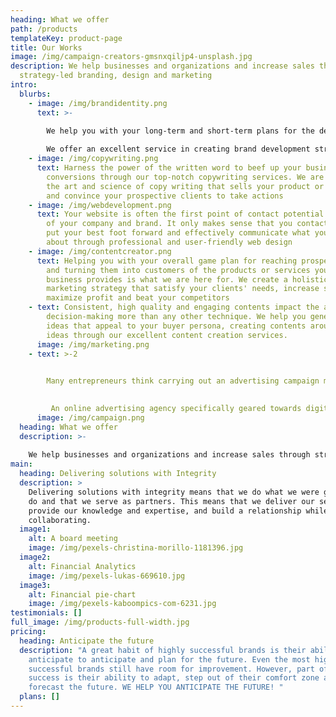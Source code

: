 ```yaml
---
heading: What we offer
path: /products
templateKey: product-page
title: Our Works
image: /img/campaign-creators-gmsnxqiljp4-unsplash.jpg
description: We help businesses and organizations and increase sales through
  strategy-led branding, design and marketing
intro:
  blurbs:
    - image: /img/brandidentity.png
      text: >-
        
        We help you with your long-term and short-term plans for the development of a successful brand in order to achieve specific goals.

        We offer an excellent service in creating brand development strategies to maintain competitiveness, be it Product line extension, brand extension or creating a new brand
    - image: /img/copywriting.png
      text: Harness the power of the written word to beef up your business with higher
        conversions through our top-notch copywriting services. We are versed in
        the art and science of copy writing that sells your product or service
        and convince your prospective clients to take actions
    - image: /img/webdevelopment.png
      text: Your website is often the first point of contact potential customers have
        of your company and brand. It only makes sense that you contact us to
        put your best foot forward and effectively communicate what you're all
        about through professional and user-friendly web design
    - image: /img/contentcreator.png
      text: Helping you with your overall game plan for reaching prospective consumers
        and turning them into customers of the products or services your
        business provides is what we are here for. We create a holistic
        marketing strategy that satisfy your clients' needs, increase sales,
        maximize profit and beat your competitors
    - text: Consistent, high quality and engaging contents impact the audience
        decision-making more than any other technique. We help you generate
        ideas that appeal to your buyer persona, creating contents around those
        ideas through our excellent content creation services.
      image: /img/marketing.png
    - text: >-2
         

        Many entrepreneurs think carrying out an advertising campaign means simply creating an ad; however, they are mistaken. For advertising to yield the best results, it’s crucial to be well organized right from the start.

         
         An online advertising agency specifically geared towards digital marketing, is your best bet; Primace is your surest bet; this is the best way to achieve your desired results. 
      image: /img/campaign.png
  heading: What we offer
  description: >-
    
    We help businesses and organizations and increase sales through strategy-led branding, design and marketing
main:
  heading: Delivering solutions with Integrity
  description: >
    Delivering solutions with integrity means that we do what we were going to
    do and that we serve as partners. This means that we deliver our service,
    provide our knowledge and expertise, and build a relationship while
    collaborating.
  image1:
    alt: A board meeting
    image: /img/pexels-christina-morillo-1181396.jpg
  image2:
    alt: Financial Analytics
    image: /img/pexels-lukas-669610.jpg
  image3:
    alt: Financial pie-chart
    image: /img/pexels-kaboompics-com-6231.jpg
testimonials: []
full_image: /img/products-full-width.jpg
pricing:
  heading: Anticipate the future
  description: "A great habit of highly successful brands is their ability to
    anticipate to anticipate and plan for the future. Even the most highly
    successful brands still have room for improvement. However, part of their
    success is their ability to adapt, step out of their comfort zone and
    forecast the future. WE HELP YOU ANTICIPATE THE FUTURE! "
  plans: []
---
```

